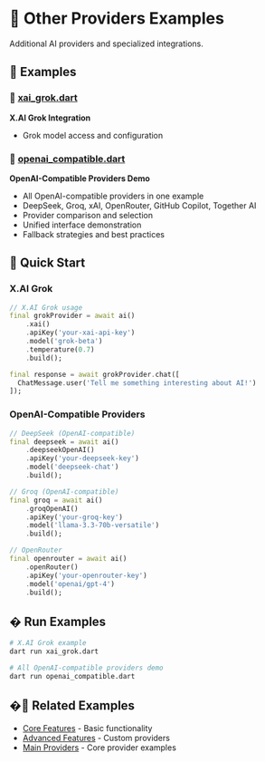 # 🔧 Other Providers Examples

Additional AI providers and specialized integrations.

## 📁 Examples

### 🚀 [xai_grok.dart](xai_grok.dart)

**X.AI Grok Integration**
- Grok model access and configuration

### 🔗 [openai_compatible.dart](openai_compatible.dart)

**OpenAI-Compatible Providers Demo**
- All OpenAI-compatible providers in one example
- DeepSeek, Groq, xAI, OpenRouter, GitHub Copilot, Together AI
- Provider comparison and selection
- Unified interface demonstration
- Fallback strategies and best practices

## 🚀 Quick Start

### X.AI Grok

```dart
// X.AI Grok usage
final grokProvider = await ai()
    .xai()
    .apiKey('your-xai-api-key')
    .model('grok-beta')
    .temperature(0.7)
    .build();

final response = await grokProvider.chat([
  ChatMessage.user('Tell me something interesting about AI!')
]);
```

### OpenAI-Compatible Providers

```dart
// DeepSeek (OpenAI-compatible)
final deepseek = await ai()
    .deepseekOpenAI()
    .apiKey('your-deepseek-key')
    .model('deepseek-chat')
    .build();

// Groq (OpenAI-compatible)
final groq = await ai()
    .groqOpenAI()
    .apiKey('your-groq-key')
    .model('llama-3.3-70b-versatile')
    .build();

// OpenRouter
final openrouter = await ai()
    .openRouter()
    .apiKey('your-openrouter-key')
    .model('openai/gpt-4')
    .build();
```

## � Run Examples

```bash
# X.AI Grok example
dart run xai_grok.dart

# All OpenAI-compatible providers demo
dart run openai_compatible.dart
```

## �🔗 Related Examples

- [Core Features](../../02_core_features/) - Basic functionality
- [Advanced Features](../../03_advanced_features/) - Custom providers
- [Main Providers](../) - Core provider examples
